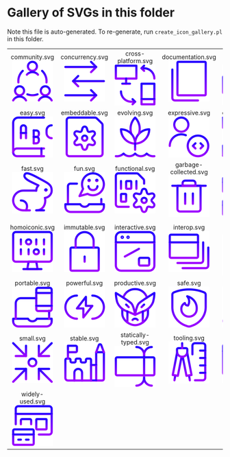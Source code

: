 # Gallery of SVGs in this folder
Note this file is auto-generated. To re-generate, run `create_icon_gallery.pl` in this folder.

| | | | | |
|:---:|:---:|:---:|:---:|:---:|
|community.svg<br />![community](community.svg)|concurrency.svg<br />![concurrency](concurrency.svg)|cross-platform.svg<br />![cross-platform](cross-platform.svg)|documentation.svg<br />![documentation](documentation.svg)|dynamically-typed.svg<br />![dynamically-typed](dynamically-typed.svg)|
|easy.svg<br />![easy](easy.svg)|embeddable.svg<br />![embeddable](embeddable.svg)|evolving.svg<br />![evolving](evolving.svg)|expressive.svg<br />![expressive](expressive.svg)|extensible.svg<br />![extensible](extensible.svg)|
|fast.svg<br />![fast](fast.svg)|fun.svg<br />![fun](fun.svg)|functional.svg<br />![functional](functional.svg)|garbage-collected.svg<br />![garbage-collected](garbage-collected.svg)|general-purpose.svg<br />![general-purpose](general-purpose.svg)|
|homoiconic.svg<br />![homoiconic](homoiconic.svg)|immutable.svg<br />![immutable](immutable.svg)|interactive.svg<br />![interactive](interactive.svg)|interop.svg<br />![interop](interop.svg)|multi-paradigm.svg<br />![multi-paradigm](multi-paradigm.svg)|
|portable.svg<br />![portable](portable.svg)|powerful.svg<br />![powerful](powerful.svg)|productive.svg<br />![productive](productive.svg)|safe.svg<br />![safe](safe.svg)|scientific.svg<br />![scientific](scientific.svg)|
|small.svg<br />![small](small.svg)|stable.svg<br />![stable](stable.svg)|statically-typed.svg<br />![statically-typed](statically-typed.svg)|tooling.svg<br />![tooling](tooling.svg)|web.svg<br />![web](web.svg)|
|widely-used.svg<br />![widely-used](widely-used.svg)|
